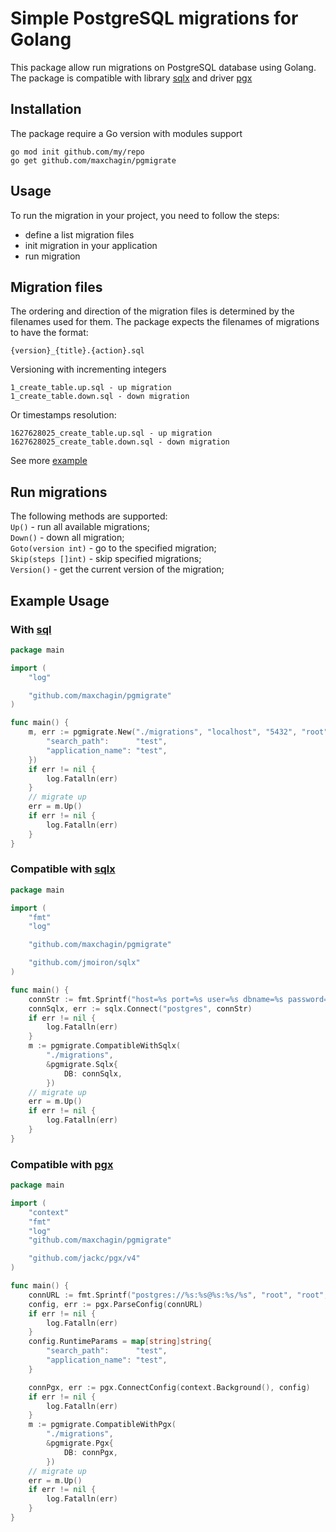 # Simple PostgreSQL migrations for Golang

This package allow run migrations on PostgreSQL database using Golang.   
The package is compatible with library [sqlx](https://github.com/jmoiron/sqlx) and driver [pgx](https://github.com/jackc/pgx)


## Installation
The package require a Go version with modules support
```
go mod init github.com/my/repo
go get github.com/maxchagin/pgmigrate
```

## Usage
To run the migration in your project, you need to follow the steps:
- define a list migration files
- init migration in your application
- run migration

## Migration files
The ordering and direction of the migration files is determined by the filenames used for them. The package expects the filenames of migrations to have the format:   
```
{version}_{title}.{action}.sql
```
Versioning with incrementing integers
```
1_create_table.up.sql - up migration
1_create_table.down.sql - down migration
```
Or timestamps resolution:
```
1627628025_create_table.up.sql - up migration
1627628025_create_table.down.sql - down migration
```
See more [example](https://github.com/maxchagin/pgmigrate/tree/master/migrations)

## Run migrations
The following methods are supported:   
`Up()` - run all available migrations;   
`Down()` - down all migration;   
`Goto(version int)` - go to the specified migration;   
`Skip(steps []int)` - skip specified migrations;   
`Version()` - get the current version of the migration;

## Example Usage
### With [sql](https://pkg.go.dev/database/sql)
```go
package main

import (
	"log"

	"github.com/maxchagin/pgmigrate"
)

func main() {
	m, err := pgmigrate.New("./migrations", "localhost", "5432", "root", "test", "root", "disable", map[string]string{
		"search_path":      "test",
		"application_name": "test",
	})
	if err != nil {
		log.Fatalln(err)
	}
	// migrate up
	err = m.Up()
	if err != nil {
		log.Fatalln(err)
	}
}
```

### Compatible with [sqlx](https://github.com/jmoiron/sqlx)
```go
package main

import (
	"fmt"
	"log"

	"github.com/maxchagin/pgmigrate"

	"github.com/jmoiron/sqlx"
)

func main() {
	connStr := fmt.Sprintf("host=%s port=%s user=%s dbname=%s password=%s sslmode=%s search_path=%s application_name=%s", "localhost", "5432", "root", "test", "root", "disable", "test", "test")
	connSqlx, err := sqlx.Connect("postgres", connStr)
	if err != nil {
		log.Fatalln(err)
	}
	m := pgmigrate.CompatibleWithSqlx(
		"./migrations",
		&pgmigrate.Sqlx{
			DB: connSqlx,
		})
	// migrate up
	err = m.Up()
	if err != nil {
		log.Fatalln(err)
	}
}

```

### Compatible with [pgx](https://github.com/jackc/pgx)

```go
package main

import (
	"context"
	"fmt"
	"log"
	"github.com/maxchagin/pgmigrate"

	"github.com/jackc/pgx/v4"
)

func main() {
	connURL := fmt.Sprintf("postgres://%s:%s@%s:%s/%s", "root", "root", "localhost", "5432", "test")
	config, err := pgx.ParseConfig(connURL)
	if err != nil {
		log.Fatalln(err)
	}
	config.RuntimeParams = map[string]string{
		"search_path":      "test",
		"application_name": "test",
	}

	connPgx, err := pgx.ConnectConfig(context.Background(), config)
	if err != nil {
		log.Fatalln(err)
	}
	m := pgmigrate.CompatibleWithPgx(
		"./migrations",
		&pgmigrate.Pgx{
			DB: connPgx,
		})
	// migrate up
	err = m.Up()
	if err != nil {
		log.Fatalln(err)
	}
}

```